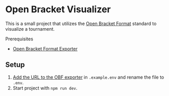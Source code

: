 # Open Bracket Visualizer

This is a small project that utilizes the [Open Bracket Format](https://github.com/openbracketformat/openbracketformat) standard to visualize a tournament.

Prerequisites

- [Open Bracket Format Exporter](https://github.com/SuperSoma/OBFexporter)

## Setup

1. [Add the URL to the OBF exporter](https://github.com/eric-centrifuge/obf-visualizer/blob/e7e75a4acd6caf45f0c66a9ae9430cd23c575576/.example.env#L1) in `.example.env` and rename the file to `.env`.
2. Start project with `npm run dev`.
